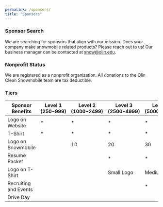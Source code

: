 ```yaml
---
permalink: /sponsors/
title: "Sponsors"
---
```


### Sponsor Search
We are searching for sponsors that align with our mission. Does your company make snowmobile related products? Please reach out to us! Our business manager can be contacted at [snow@olin.edu](mailto:snow@olin.edu).

### Nonprofit Status
We are registered as a nonprofit organization. All donations to the Olin Clean Snowmobile team are tax deductible.

### Tiers

| Sponsor Benefits      | Level 1 ($250-$999) | Level 2 ($1000-$2499) | Level 3 ($2500-$4999) | Level 4 ($5000-$9999) | Level 5 ($10000+) |
| --------------------- | ------------------- | --------------------- | --------------------- | --------------------- | ----------------- |
| Logo on Website       | *                   | *                     | *                     | *                     | *                 |
| T-Shirt               | *                   | *                     | *                     | *                     | *                 |
| Logo on Snowmobile    |                     | 10                    | 20                    | 30                    | 40                |
| Resume Packet         |                     |                       | *                     | *                     | *                 |
| Logo on T-Shirt       |                     |                       | Small Logo            | Medium Lgo            | Large Logo        |
| Recruiting and Events |                     |                       |                       | *                     | *                 |
| Drive Day             |                     |                       |                       |                       | *                 |
